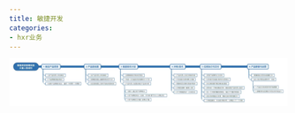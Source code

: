 ```yaml
---
title: 敏捷开发
categories:
- hxr业务
---
```

![敏捷开发框架.jpg](敏捷开发.assets\7d5250bc7bcf4c528e3bbbeadf8fabbf.png)
